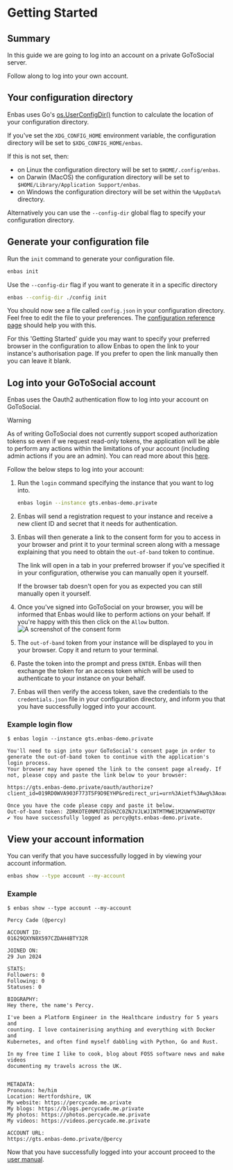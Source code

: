 <!--
SPDX-FileCopyrightText: 2024 Dan Anglin <d.n.i.anglin@gmail.com>

SPDX-License-Identifier: CC-BY-4.0
-->

# Getting Started

## Summary

In this guide we are going to log into an account on a private GoToSocial server.

Follow along to log into your own account.

## Your configuration directory

Enbas uses Go's [os.UserConfigDir()](https://pkg.go.dev/os#UserConfigDir) function to calculate the location of your configuration directory.

If you've set the `XDG_CONFIG_HOME` environment variable, the configuration directory will be set to `$XDG_CONFIG_HOME/enbas`.

If this is not set, then:

- on Linux the configuration directory will be set to `$HOME/.config/enbas`.
- on Darwin (MacOS) the configuration directory will be set to `$HOME/Library/Application Support/enbas`.
- on Windows the configuration directory will be set within the `%AppData%` directory.

Alternatively you can use the `--config-dir` global flag to specify your configuration directory.

## Generate your configuration file

Run the `init` command to generate your configuration file.

```bash
enbas init
```

Use the `--config-dir` flag if you want to generate it in a specific directory

```bash
enbas --config-dir ./config init
```

You should now see a file called `config.json` in your configuration directory.
Feel free to edit the file to your preferences. 
The [configuration reference page](./configuration.md) should help you with this.

For this 'Getting Started' guide you may want to specify your preferred browser in the configuration to allow
Enbas to open the link to your instance's authorisation page.
If you prefer to open the link manually then you can leave it blank.

## Log into your GoToSocial account

Enbas uses the Oauth2 authentication flow to log into your account on GoToSocial.

> [!WARNING]
> As of writing GoToSocial does not currently support scoped authorization tokens so even if we request read-only
> tokens, the application will be able to perform any actions within the limitations of your account
> (including admin actions if you are an admin).
> You can read more about this [here](https://docs.gotosocial.org/en/latest/api/authentication/).

Follow the below steps to log into your account:

1. Run the `login` command specifying the instance that you want to log into.
    ```bash
    enbas login --instance gts.enbas-demo.private
    ```

2. Enbas will send a registration request to your instance and receive a new client ID and secret that it
   needs for authentication.

3. Enbas will then generate a link to the consent form for you to access in your browser and print it to
   your terminal screen along with a message explaining that you need to obtain the `out-of-band` token
   to continue.

   The link will open in a tab in your preferred browser if you've specified it in your configuration,
   otherwise you can manually open it yourself.

   If the browser tab doesn't open for you as expected you can still manually open it yourself.

4. Once you've signed into GoToSocial on your browser,
   you will be informed that Enbas would like to perform actions on your behalf.
   If you're happy with this then click on the `Allow` button.
   ![A screenshot of the consent form](../assets/images/consent_form.png "Consent Form")

5. The `out-of-band` token from your instance will be displayed to you in your browser.
   Copy it and return to your terminal.

6. Paste the token into the prompt and press `ENTER`.
   Enbas will then exchange the token for an access token which will be used to authenticate
   to your instance on your behalf.

7. Enbas will then verify the access token, save the credentials to the `credentials.json` file
   in your configuration directory, and inform you that you have successfully logged into your account.

### Example login flow

```
$ enbas login --instance gts.enbas-demo.private

You'll need to sign into your GoToSocial's consent page in order to generate the out-of-band token to continue with the application's login process.
Your browser may have opened the link to the consent page already. If not, please copy and paste the link below to your browser:

https://gts.enbas-demo.private/oauth/authorize?client_id=019RD0WVA903F773T5F9D9EYHP&redirect_uri=urn%3Aietf%3Awg%3Aoauth%3A2.0%3Aoob&response_type=code

Once you have the code please copy and paste it below.
Out-of-band token: ZDRKOTE0NMUTZGVHZC0ZNJVJLWJINTMTMWE1M2UWYWFHOTQY
✔ You have successfully logged as percy@gts.enbas-demo.private.
```

## View your account information

You can verify that you have successfully logged in by viewing your account information.

```bash
enbas show --type account --my-account
```

### Example

```
$ enbas show --type account --my-account

Percy Cade (@percy)

ACCOUNT ID:
01629QXYN8X597CZDAH4BTY32R

JOINED ON:
29 Jun 2024

STATS:
Followers: 0
Following: 0
Statuses: 0

BIOGRAPHY:
Hey there, the name's Percy.

I've been a Platform Engineer in the Healthcare industry for 5 years and
counting. I love containerising anything and everything with Docker and
Kubernetes, and often find myself dabbling with Python, Go and Rust.

In my free time I like to cook, blog about FOSS software news and make videos
documenting my travels across the UK.


METADATA:
Pronouns: he/him
Location: Hertfordshire, UK
My website: https://percycade.me.private
My blogs: https://blogs.percycade.me.private
My photos: https://photos.percycade.me.private
My videos: https://videos.percycade.me.private

ACCOUNT URL:
https://gts.enbas-demo.private/@percy
```

Now that you have successfully logged into your account proceed to the [user manual](./manual.md).
